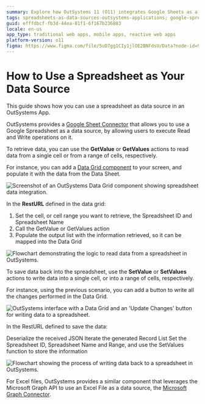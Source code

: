 ```yaml
---
summary: Explore how OutSystems 11 (O11) integrates Google Sheets as a data source for read and write operations using specific connectors and components.
tags: spreadsheets-as-data-sources-outsystems-applications; google-spreadsheet-as-data-source-outsystems-applications;
guid: efffdbcf-fb3d-44ea-81f1-6f167b236883
locale: en-us
app_type: traditional web apps, mobile apps, reactive web apps
platform-version: o11
figma: https://www.figma.com/file/5uD7gg1CIy1jlOE2BNFdsU/Data?node-id=942:270
---
```


# How to Use a Spreadsheet as Your Data Source

This guide shows how you can use a spreadsheet as data source in an OutSystems App.

OutSystems provides a [Google Sheet Connector](https://www.outsystems.com/forge/component-overview/3058/google-sheets-connector) that allows you to use a Google Spreadsheet as a data source, by allowing users to execute Read and Write operations on it.

To retrieve data, you can use the **GetValue** or **GetValues** actions to read data from a single cell or from a range of cells, respectively.

For instance, you can add a [Data Grid component](https://www.outsystems.com/forge/component-overview/5554/data-grid) to your screen, and populate it with the data from the Data Sheet.

![Screenshot of an OutSystems Data Grid component showing spreadsheet data integration.](images/outsystems-spreadsheet-data-source-read-example.png "OutSystems Data Grid Component Populated with Spreadsheet Data")

In the **RestURL** defined in the data grid:

1. Set the cell, or cell range you want to retrieve, the Spreadsheet ID and Spreadsheet Name
1. Call the GetValue or GetValues action
1. Populate the output list with the information retrieved, so it can be mapped into the Data Grid

![Flowchart demonstrating the logic to read data from a spreadsheet in OutSystems.](images/reading-spreadsheet-as-data-source-outsystems-logic-example.png "OutSystems Logic for Reading Data from a Spreadsheet")


To save data back into the spreadsheet, use the **SetValue** or **SetValues** actions to write data into a single cell, or into a range of cells, respectively.

For instance, using the previous scenario, you can add a button to write all the changes performed in the Data Grid.

![OutSystems interface with a Data Grid and an 'Update Changes' button for writing data to a spreadsheet.](images/outsystems-spreadsheet-data-source-write-example.png "OutSystems Data Grid with Update Button")

In the RestURL defined to save the data:

Deserialize the received JSON
Iterate the generated Record List
Set the Spreadsheet ID, Spreadsheet Name and Range, and use the SetValues function to store the information

![Flowchart showing the process of writing data back to a spreadsheet in OutSystems.](images/writing-spreadsheet-as-data-source-outsystems-logic-example.png "OutSystems Logic for Writing Data to a Spreadsheet")


For Excel files, OutSystems provides a similar component that leverages the Microsoft Graph API to use an Excel File as a data source, the [Microsoft Graph Connector](https://www.outsystems.com/forge/component-overview/5552/microsoft-graph-connector).
